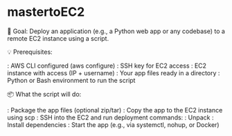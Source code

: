 # mastertoEC2
🔧 Goal:
   Deploy an application (e.g., a Python web app or any codebase) to a remote EC2 instance using a script.

💡 Prerequisites:

  : AWS CLI configured (aws configure)
  : SSH key for EC2 access
  : EC2 instance with access (IP + username)
  : Your app files ready in a directory
  : Python or Bash environment to run the script

📦 What the script will do:

  : Package the app files (optional zip/tar)
  : Copy the app to the EC2 instance using scp
  : SSH into the EC2 and run deployment commands:
  : Unpack
  : Install dependencies
  : Start the app (e.g., via systemctl, nohup, or Docker)
